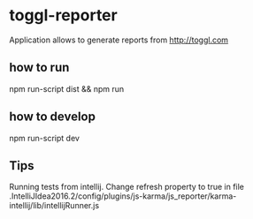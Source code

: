 # toggl-reporter

Application allows to generate reports from http://toggl.com

## how to run
npm run-script dist && npm run

## how to develop
npm run-script dev

## Tips
Running tests from intellij.
Change refresh property to true in file .IntelliJIdea2016.2/config/plugins/js-karma/js_reporter/karma-intellij/lib/intellijRunner.js
